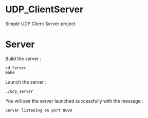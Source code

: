 # UDP_ClientServer
Simple UDP Client Server project

# Server

Build the server :

```
cd Server
make
```

Launch the server : 

```
./udp_server
```

You will see the server launched successfully with the message :
```
Server listening on port 8080
```





